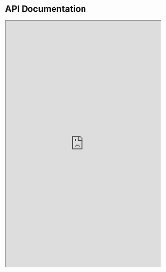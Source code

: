 # API Documentation

<iframe src="http://localhost:8001/docs/" width="100%" height="800px"></iframe>